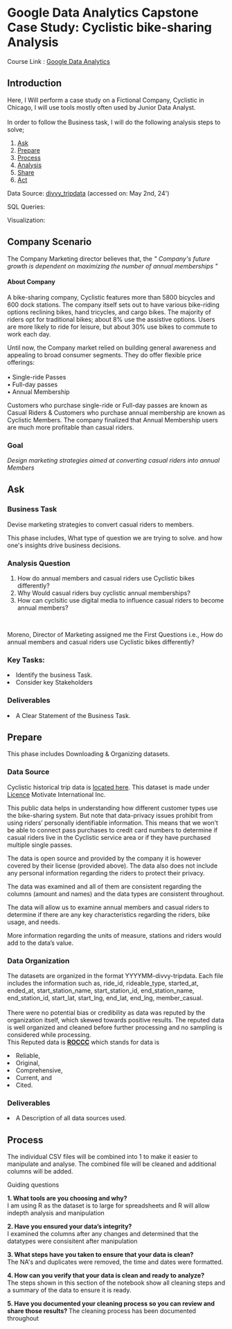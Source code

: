 # Google Data Analytics Capstone Case Study: Cyclistic bike-sharing Analysis
Course Link : [Google Data Analytics](https://www.coursera.org/google-certificates/data-analytics-certificate#courses)

## Introduction
Here, I Will perform a case study on a Fictional Company, Cyclistic in Chicago, I will use tools mostly often used by Junior Data Analyst. <br> 
<br> 
In order to follow the Business task, I will do the following analysis steps to solve; 
1. [Ask](https://github.com/sreedatta-v/Cyclistic-Case-Study/edit/main/README.md)
2. [Prepare](https://github.com/sreedatta-v/Cyclistic-Case-Study/edit/main/README.md)
3. [Process](https://github.com/sreedatta-v/Cyclistic-Case-Study/edit/main/README.md)
4. [Analysis](https://github.com/sreedatta-v/Cyclistic-Case-Study/edit/main/README.md)
5. [Share](https://github.com/sreedatta-v/Cyclistic-Case-Study/edit/main/README.md)
6. [Act](https://github.com/sreedatta-v/Cyclistic-Case-Study/edit/main/README.md)

Data Source: [divvy_tripdata](https://divvy-tripdata.s3.amazonaws.com/index.html) (accessed on: May 2nd, 24')

SQL Queries: 

Visualization: 

## Company Scenario

The Company Marketing director believes that, the <i>" Company's future growth is dependent on maximizing the number of annual memberships "</i>

#### About Company 
A bike-sharing company, Cyclistic features more than 5800 bicycles and 600 dock stations. The company itself sets out to have various bike-riding options reclining bikes, hand tricycles, and cargo bikes. The majority of riders opt for traditional bikes; about 8% use the assistive options. Users are more likely to ride for leisure, but about 30% use bikes to commute to work each day. <br>
 
Until now, the Company market relied on building general awareness and appealing to broad consumer segments. They do offer flexible price offerings:<br><br> 
• Single-ride Passes <br> 
• Full-day passes <br> 
• Annual Membership <br> 

Customers who purchase single-ride or Full-day passes are known as Casual Riders & Customers who purchase annual membership are known as Cyclistic Members. The company finalized that Annual Membership users are much more profitable than casual riders. 

### Goal
<i>Design marketing strategies aimed at converting casual riders into annual Members </i>

## Ask 
### Business Task
Devise marketing strategies to convert casual riders to members. <br>

This phase includes, What type of question we are trying to solve. and how one's insights drive business decisions.
<br>

### Analysis Question
1. How do annual members and casual riders use Cyclistic bikes differently?
2. Why Would casual riders buy cyclistic annual memberships?
3. How can cyclsitic use digital media to influence casual riders to become annual members?
<br>

Moreno, Director of Marketing assigned me the First Questions i.e., How do annual members and casual riders use Cyclistic bikes differently?

### Key Tasks:
 <li>
  Identify the business Task. </li>
 <li>
  Consider key Stakeholders  </li> 

### Deliverables
<li>
 A Clear Statement of the Business Task.
</li>

## Prepare 
This phase includes Downloading & Organizing datasets. <br>

### Data Source
Cyclistic historical trip data is [located here](https://divvy-tripdata.s3.amazonaws.com/index.html). This dataset is made under [Licence](https://divvybikes.com/data-license-agreement) Motivate International Inc. <br>


This public data helps in understanding how different customer types use the bike-sharing system.  But note that data-privacy issues prohibit from using riders’ personally identifiable information. This means that we won’t be able to connect pass purchases to credit card numbers to determine if casual riders live in the Cyclistic service area or if they have purchased multiple single passes.

The data is open source and provided by the company it is however covered by their license (provided above). The data also does not include any personal information regarding the riders to protect their privacy.

The data was examined and all of them are consistent regarding the columns (amount and names) and the data types are consistent throughout.

The data will allow us to examine annual members and casual riders to determine if there are any key characteristics regarding the riders, bike usage, and needs.

More information regarding the units of measure, stations and riders would add to the data’s value.

### Data Organization
The datasets are organized in the format YYYYMM-divvy-tripdata. Each file includes the information such as, ride_id,	rideable_type,	started_at,	ended_at,	start_station_name,	start_station_id,	end_station_name,	end_station_id,	start_lat,	start_lng,	end_lat,	end_lng,	member_casual. <br>
<br> 
There were no potential bias or credibility as data was reputed by the organization itself, which skewed towards positive results. The reputed data is well organized and cleaned before further processing and no sampling is considered while processing. 
<br> 
This Reputed data is <b>[ROCCC](https://medium.com/@varunsrivatsa27/the-importance-of-identifying-good-data-sources-which-rocccs-e6c8d7350339)</b> which stands for data is 
<li>
 Reliable, </li> <li>
 Original, </li> <li>
 Comprehensive, </li> <li>
 Current, and </li> <li>
 Cited. </li>

### Deliverables
<li> A Description of all data sources used. </li>

 ## Process
 The individual CSV files will be combined into 1 to make it easier to manipulate and analyse. The combined file will be cleaned and additional columns will be added.

Guiding questions <br>

<b> 1. What tools are you choosing and why? </b> <br>
I am using R as the dataset is to large for spreadsheets and R will allow indepth analysis and manipulation <br>

<b> 2. Have you ensured your data’s integrity? </b> <br> 
I examined the columns after any changes and determined that the datatypes were consisitent after manipulation <br>

<b> 3. What steps have you taken to ensure that your data is clean? </b> <br>
The NA's and duplicates were removed, the time and dates were formatted. <br>

<b> 4. How can you verify that your data is clean and ready to analyze? </b> <br>
The steps shown in this section of the notebook show all cleaning steps and a summary of the data to ensure it is ready.

<b> 5. Have you documented your cleaning process so you can review and share those results? </b>
The cleaning process has been documented throughout

